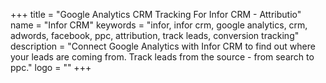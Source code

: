 +++
title = "Google Analytics CRM Tracking For Infor CRM - Attributio"
name = "Infor CRM"
keywords = "infor, infor crm, google analytics, crm, adwords, facebook, ppc, attribution, track leads, conversion tracking"
description = "Connect Google Analytics with Infor CRM to find out where your leads are coming from. Track leads from the source - from search to ppc."
logo = ""
+++
